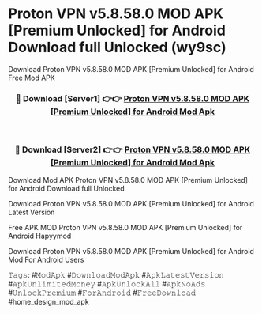 # Proton VPN v5.8.58.0 MOD APK [Premium Unlocked] for Android Download full Unlocked (wy9sc)
Download Proton VPN v5.8.58.0 MOD APK [Premium Unlocked] for Android Free Mod APK

<div align="center">
<h3>🔴 Download [Server1] 👉👉 <a href="https://apkcomod.com?title=Proton_VPN_v5.8.58.0_MOD_APK_[Premium_Unlocked]_for_Android">Proton VPN v5.8.58.0 MOD APK [Premium Unlocked] for Android Mod Apk</a></h3><br>

<h3>🔴 Download [Server2] 👉👉 <a href="https://apkcomod.com?title=Proton_VPN_v5.8.58.0_MOD_APK_[Premium_Unlocked]_for_Android">Proton VPN v5.8.58.0 MOD APK [Premium Unlocked] for Android Mod Apk</a></h3>
</div>


Download Mod APK Proton VPN v5.8.58.0 MOD APK [Premium Unlocked] for Android Download full Unlocked

Download Proton VPN v5.8.58.0 MOD APK [Premium Unlocked] for Android Latest Version

Free APK MOD Proton VPN v5.8.58.0 MOD APK [Premium Unlocked] for Android Hapyymod

Download Proton VPN v5.8.58.0 MOD APK [Premium Unlocked] for Android Mod For Android Users

𝚃𝚊𝚐𝚜: #𝙼𝚘𝚍𝙰𝚙𝚔 #𝙳𝚘𝚠𝚗𝚕𝚘𝚊𝚍𝙼𝚘𝚍𝙰𝚙𝚔 #𝙰𝚙𝚔𝙻𝚊𝚝𝚎𝚜𝚝𝚅𝚎𝚛𝚜𝚒𝚘𝚗 #𝙰𝚙𝚔𝚄𝚗𝚕𝚒𝚖𝚒𝚝𝚎𝚍𝙼𝚘𝚗𝚎𝚢 #𝙰𝚙𝚔𝚄𝚗𝚕𝚘𝚌𝚔𝙰𝚕𝚕 #𝙰𝚙𝚔𝙽𝚘𝙰𝚍𝚜 #𝚄𝚗𝚕𝚘𝚌𝚔𝙿𝚛𝚎𝚖𝚒𝚞𝚖 #𝙵𝚘𝚛𝙰𝚗𝚍𝚛𝚘𝚒𝚍 #𝙵𝚛𝚎𝚎𝙳𝚘𝚠𝚗𝚕𝚘𝚊𝚍 #home_design_mod_apk